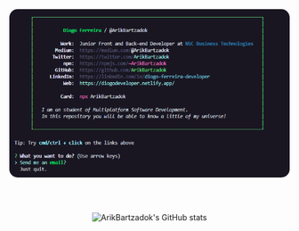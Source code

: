<!--
**ArikBartzadok/ArikBartzadok** is a ✨ _special_ ✨ repository because its `README.md` (this file) appears on your GitHub profile.
-->

<div align="center" style="margin-bottom:30px;">

<img src="./screenshot.png?raw=true" alt="Script, yeees" style="border-radius:15px;"/>

</div>

<div align="center" style="margin-top:30px;">

<div style="padding: 1rem">

![ArikBartzadok's GitHub stats](https://github-readme-stats.vercel.app/api?username=ArikBartzadok&show_icons=true&theme=radical&border_radius=15)

</div>

</div>